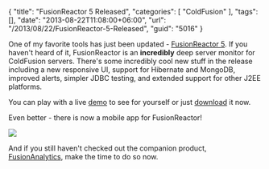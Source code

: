 {
	"title": "FusionReactor 5 Released",
	"categories": [
		"ColdFusion"
	],
	"tags": [],
	"date": "2013-08-22T11:08:00+06:00",
	"url": "/2013/08/22/FusionReactor-5-Released",
	"guid": "5016"
}

One of my favorite tools has just been updated - <a href="http://www.fusion-reactor.com/">FusionReactor 5</a>.  If you haven't heard of it, FusionReactor is an <strong>incredibly</strong> deep server monitor for ColdFusion servers. There's some incredibly cool new stuff in the release including a new responsive UI, support for Hibernate and MongoDB, improved alerts, simpler JDBC testing, and extended support for other J2EE platforms.
<!--more-->
You can play with a live <a href="http://demo.fusion-reactor.com/">demo</a> to see for yourself or just <a href="http://www.fusion-reactor.com/download">download</a> it now. 

Even better - there is now a mobile app for FusionReactor!

<img src="http://static.raymondcamden.com/images/fr3.jpg" />

And if you still haven't checked out the companion product, <a href="http://www.fusion-analytics.com/fa/">FusionAnalytics</a>, make the time to do so now.